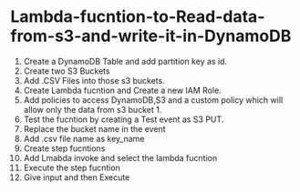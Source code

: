 # Lambda-fucntion-to-Read-data-from-s3-and-write-it-in-DynamoDB

1. Create a DynamoDB Table and add partition key as id.
2. Create two S3 Buckets
3. Add .CSV Files into those s3 buckets.
4. Create Lambda fucntion and Create a new IAM Role.
5. Add policies to access DynamoDB,S3  and a custom policy which will allow only the data from s3 bucket 1.
6. Test the fucntion by creating a Test event as S3 PUT.
7. Replace the bucket name in the event
8. Add .csv file name as key_name
9. Create step fucntions
10. Add Lmabda invoke and select the lambda fucntion
11. Execute the step fucntion
12. Give input and then Execute 
